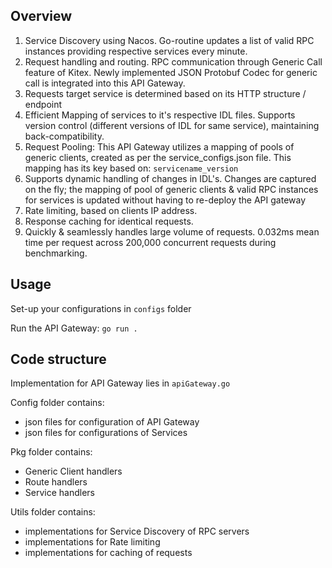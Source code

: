 ## Overview
1. Service Discovery using Nacos. Go-routine updates a list of valid RPC instances providing respective services every minute.
2. Request handling and routing. RPC communication through Generic Call feature of Kitex. Newly implemented JSON Protobuf Codec for generic call is integrated into this API Gateway.
3. Requests target service is determined based on its HTTP structure / endpoint
4. Efficient Mapping of services to it's respective IDL files. Supports version control (different versions of IDL for same service), maintaining back-compatibility.
5. Request Pooling: This API Gateway utilizes a mapping of pools of generic clients, created as per the service_configs.json file. This mapping has its key based on: `servicename_version`
6. Supports dynamic handling of changes in IDL's. Changes are captured on the fly; the mapping of pool of generic clients & valid RPC instances for services is updated without having to re-deploy the API gateway
7. Rate limiting, based on clients IP address.
8. Response caching for identical requests.
9. Quickly & seamlessly handles large volume of requests. 0.032ms mean time per request across 200,000 concurrent requests during benchmarking.

## Usage
Set-up your configurations in `configs` folder

Run the API Gateway:
`go run .`

## Code structure 
Implementation for API Gateway lies in `apiGateway.go`

Config folder contains:
* json files for configuration of API Gateway
* json files for configurations of Services

Pkg folder contains:
* Generic Client handlers
* Route handlers
* Service handlers

Utils folder contains:
* implementations for Service Discovery of RPC servers
* implementations for Rate limiting
* implementations for caching of requests
